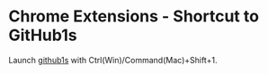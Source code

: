 # Chrome Extensions - Shortcut to GitHub1s 
Launch [github1s](https://github.com/conwnet/github1s) with Ctrl(Win)/Command(Mac)+Shift+1.

